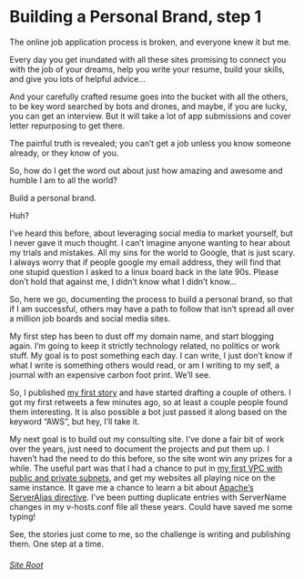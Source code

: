 Building a Personal Brand, step 1
=================================

The online job application process is broken, and everyone knew it but me.

Every day you get inundated with all these sites promising to connect you with the job of your dreams, help you write your resume, build your skills, and give you lots of helpful advice…

And your carefully crafted resume goes into the bucket with all the others, to be key word searched by bots and drones, and maybe, if you are lucky, you can get an interview. But it will take a lot of app submissions and cover letter repurposing to get there.

The painful truth is revealed; you can’t get a job unless you know someone already, or they know of you.

So, how do I get the word out about just how amazing and awesome and humble I am to all the world?

Build a personal brand.

Huh?

I’ve heard this before, about leveraging social media to market yourself, but I never gave it much thought. I can’t imagine anyone wanting to hear about my trials and mistakes. All my sins for the world to Google, that is just scary. I always worry that if people google my email address, they will find that one stupid question I asked to a linux board back in the late 90s. Please don’t hold that against me, I didn’t know what I didn’t know…

So, here we go, documenting the process to build a personal brand, so that if I am successful, others may have a path to follow that isn’t spread all over a million job boards and social media sites.

My first step has been to dust off my domain name, and start blogging again. I’m going to keep it strictly technology related, no politics or work stuff. My goal is to post something each day. I can write, I just don’t know if what I write is something others would read, or am I writing to my self, a journal with an expensive carbon foot print. We’ll see.

So, I published [my first story](http://soops.threemoonsnetwork.net/2017/09/24/sysops-testing-experience-waiting-game/) and have started drafting a couple of others. I got my first retweets a few minutes ago, so at least a couple people found them interesting. It is also possible a bot just passed it along based on the keyword “AWS”, but hey, I’ll take it.

My next goal is to build out my consulting site. I’ve done a fair bit of work over the years, just need to document the projects and put them up. I haven’t had the need to do this before, so the site wont win any prizes for a while. The useful part was that I had a chance to put in [my first VPC with public and private subnets](http://soops.threemoonsnetwork.net/2017/09/24/first-vpc-my-little-buddy/), and get my websites all playing nice on the same instance. It gave me a chance to learn a bit about [Apache’s ServerAlias directive](https://httpd.apache.org/docs/2.2/vhosts/name-based.html). I’ve been putting duplicate entries with ServerName changes in my v-hosts.conf file all these years. Could have saved me some typing!

See, the stories just come to me, so the challenge is writing and publishing them. One step at a time.


###### [Site Root](https://linuxlsr.github.io/soops_site/)